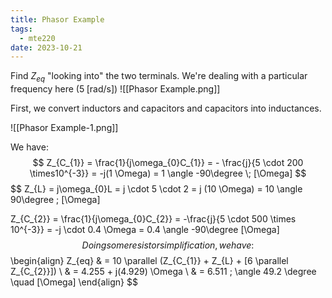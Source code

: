 ```yaml
---
title: Phasor Example
tags:
  - mte220
date: 2023-10-21
---
```

Find $Z_{eq}$ "looking into" the two terminals. We're dealing with a particular frequency here ($5 \; \text{[rad/s]}$)
![[Phasor Example.png]]

First, we convert inductors and capacitors and capacitors into inductances.

![[Phasor Example-1.png]]

We have:
$$
Z_{C_{1}} = \frac{1}{j\omega_{0}C_{1}} = - \frac{j}{5 \cdot 200 \times10^{-3}} = -j(1 \Omega) = 1 \angle -90\degree \; [\Omega]
$$
$$
Z_{L} = j\omega_{0}L = j \cdot 5 \cdot 2 = j (10 \Omega) = 10 \angle 90\degree \; [\Omega]

$$
$$
Z_{C_{2}} = \frac{1}{j\omega_{0}C_{2}} = -\frac{j}{5 \cdot 500 \times 10^{-3}} = -j \cdot 0.4 \Omega = 0.4 \angle -90\degree [\Omega]
$$
Doing some resistor simplification, we have:
$$
\begin{align}
Z_{eq}  & =  10 \parallel (Z_{C_{1}} + Z_{L} + [6 \parallel Z_{C_{2}}]) \\
 & = 4.255 + j(4.929) \Omega \\
 & = 6.511 \; \angle 49.2 \degree \quad [\Omega]
\end{align}
$$